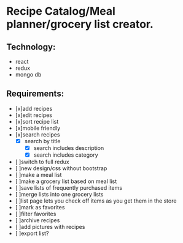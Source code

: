 # Recipe Catalog/Meal planner/grocery list creator.
## Technology:
* react
* redux
* mongo db
## Requirements:
* [x]add recipes
* [x]edit recipes
* [x]sort recipe list
* [x]mobile friendly
* [x]search recipes
  *  [x] search by title
	*  [x] search includes description
	*  [x] search includes category
* [ ]switch to full redux
* [ ]new design/css without bootstrap
* [ ]make a meal list
* [ ]make a grocery list based on meal list
* [ ]save lists of frequently purchased items
* [ ]merge lists into one grocery lists
* [ ]list page lets you check off items as you get them in the store
* [ ]mark as favorites
* [ ]filter favorites
* [ ]archive recipes
* [ ]add pictures with recipes
* [ ]export list?


